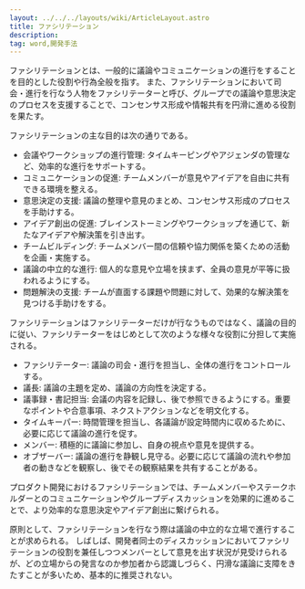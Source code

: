 ```yaml
---
layout: ../../../layouts/wiki/ArticleLayout.astro
title: ファシリテーション
description:
tag: word,開発手法
---
```


ファシリテーションとは、一般的に議論やコミュニケーションの進行をすることを目的とした役割や行為全般を指す。
また、ファシリテーションにおいて司会・進行を行なう人物をファシリテーターと呼び、グループでの議論や意思決定のプロセスを支援することで、コンセンサス形成や情報共有を円滑に進める役割を果たす。

ファシリテーションの主な目的は次の通りである。
- 会議やワークショップの進行管理: タイムキーピングやアジェンダの管理など、効率的な進行をサポートする。
- コミュニケーションの促進: チームメンバーが意見やアイデアを自由に共有できる環境を整える。
- 意思決定の支援: 議論の整理や意見のまとめ、コンセンサス形成のプロセスを手助けする。
- アイデア創出の促進: ブレインストーミングやワークショップを通じて、新たなアイデアや解決策を引き出す。
- チームビルディング: チームメンバー間の信頼や協力関係を築くための活動を企画・実施する。
- 議論の中立的な進行: 個人的な意見や立場を挟まず、全員の意見が平等に扱われるようにする。
- 問題解決の支援: チームが直面する課題や問題に対して、効果的な解決策を見つける手助けをする。

ファシリテーションはファシリテーターだけが行なうものではなく、議論の目的に従い、ファシリテーターをはじめとして次のような様々な役割に分担して実施される。
- ファシリテーター: 議論の司会・進行を担当し、全体の進行をコントロールする。
- 議長: 議論の主題を定め、議論の方向性を決定する。
- 議事録・書記担当: 会議の内容を記録し、後で参照できるようにする。重要なポイントや合意事項、ネクストアクションなどを明文化する。
- タイムキーパー: 時間管理を担当し、各議論が設定時間内に収めるために、必要に応じて議論の進行を促す。
- メンバー: 積極的に議論に参加し、自身の視点や意見を提供する。
- オブザーバー: 議論の進行を静観し見守る。必要に応じて議論の流れや参加者の動きなどを観察し、後でその観察結果を共有することがある。

プロダクト開発におけるファシリテーションでは、チームメンバーやステークホルダーとのコミュニケーションやグループディスカッションを効果的に進めることで、より効率的な意思決定やアイデア創出に繋げられる。

原則として、ファシリテーションを行なう際は議論の中立的な立場で進行することが求められる。
しばしば、開発者同士のディスカッションにおいてファシリテーションの役割を兼任しつつメンバーとして意見を出す状況が見受けられるが、どの立場からの発言なのか参加者から認識しづらく、円滑な議論に支障をきたすことが多いため、基本的に推奨されない。
